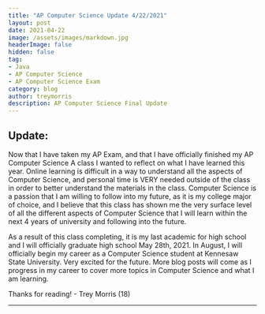```yaml
---
title: "AP Computer Science Update 4/22/2021"
layout: post
date: 2021-04-22
image: /assets/images/markdown.jpg
headerImage: false
hidden: false
tag:
- Java
- AP Computer Science
- AP Computer Science Exam
category: blog
author: treymorris
description: AP Computer Science Final Update
---
```


## Update:

Now that I have taken my AP Exam, and that I have officially finished my AP Computer Science A class I wanted to reflect on what I have learned this year. Online learning is difficult in a way to understand all the aspects of Computer Science, and personal time is VERY needed outside of the class in order to better understand the materials in the class. Computer Science is a passion that I am willing to follow into my future, as it is my college major of choice, and I believe that this class has shown me the very surface level of all the different  aspects of Computer Science that I will learn within the next 4 years of university and following into the future. 

As a result of this class completing, it is my last academic for high school and I will officially graduate high school May 28th, 2021. In August, I will officially begin my career as a Computer Science student at Kennesaw State University. Very excited for the future. More blog posts will come as I progress in my career to cover more topics in Computer Science and what I am learning. 

Thanks for reading! - Trey Morris (18)





---


[1]: https://daringfireball.net/projects/markdown/
[2]: https://www.fileformat.info/info/unicode/char/2163/index.htm
[3]: https://www.markitdown.net/
[4]: https://daringfireball.net/projects/markdown/basics
[5]: https://daringfireball.net/projects/markdown/syntax
[6]: https://kune.fr/wp-content/uploads/2013/10/ghost-blog.jpg
